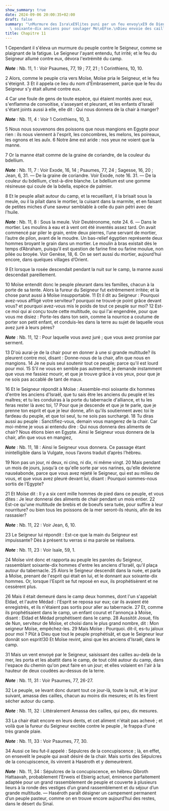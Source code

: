 ```yaml
---
show_summary: true
date: 2024-09-06 20:00:35+02:00
draft: false
summary: "\nMurmure des Isra\xE9lites puni par un feu envoy\xE9 de Dieu.\nChoix de\
  \ soixante-dix anciens pour soulager Mo\xEFse.\nDieu envoie des cailles.\n"
title: Chapitre 11
---
```





1 Cependant il s'éleva un murmure du peuple contre le Seigneur, comme se plaignant de la fatigue. Le Seigneur l'ayant entendu, fut irrité; et le feu du Seigneur allumé contre eux, dévora l'extrémité du camp.

***Note*** :  Nb. 11, 1 : Voir Psaumes, 77, 19 ; 77, 21 ; 1 Corinthiens, 10, 10.

2 Alors, comme le peuple cria vers Moïse, Moïse pria le Seigneur, et le feu s'éteignit. 3 Et il appela ce lieu du nom d'Embrasement, parce que le feu du Seigneur s'y était allumé contre eux.


4 Car une foule de gens de toute espèce, qui étaient montés avec eux, s'enflamma de convoitise, s'asseyant et pleurant, et les enfants d'Israël s'étant joints aussi à elle, elle dit : Qui nous donnera de la chair à manger?

***Note*** :  Nb. 11, 4 : Voir 1 Corinthiens, 10, 3.

5 Nous nous souvenons des poissons que nous mangions en Egypte pour rien : ils nous viennent à l'esprit, les concombres, les melons, les poireaux, les ognons et les aulx. 6 Notre âme est aride : nos yeux ne voient que la manne.


7 Or la manne était comme de la graine de coriandre, de la couleur du bdellium.

***Note*** :  Nb. 11, 7 : Voir Exode, 16, 14 ; Psaumes, 77, 24 ; Sagesse, 16, 20 ; Jean, 6, 31. ― De la graine de coriandre. Voir Exode, note 16. 31. ― De la couleur du bdellium, c’est-à-dire blanche. Le bdellium est une gomme résineuse qui coule de la bdella, espèce de palmier.

8 Et le peuple allait autour du camp, et la recueillant, il la brisait sous la meule, ou il la pilait dans le mortier, la cuisant dans la marmite, et en faisant de petites miches d'une saveur semblable à celle du pain pétri avec de l'huile.

***Note*** :  Nb. 11, 8 : Sous la meule. Voir Deutéronome, note 24. 6. ― Dans le mortier. Les moulins à eau et à vent ont été inventés assez tard. On avait commencé par piler le grain, entre deux pierres, l’une servant de mortier, l’autre de pilon, avant de le moudre. Un bas-relief égyptien représente deux hommes broyant le grain dans un mortier. Le moulin à bras existait dès le temps d’Abraham, puisqu’il est question de farine fine ou farine moulue, non pilée ou broyée. Voir Genèse, 18, 6. On se sert aussi du mortier, aujourd’hui encore, dans quelques villages d’Orient.

9 Et lorsque la rosée descendait pendant la nuit sur le camp, la manne aussi descendait pareillement.


10 Moïse entendit donc le peuple pleurant dans les familles, chacun à la porte de sa tente. Alors la fureur du Seigneur fut extrêmement irritée; et la chose parut aussi à Moïse insupportable. 11 Et il dit au Seigneur : Pourquoi avez-vous affligé votre serviteur? pourquoi ne trouvé-je point grâce devant vous? et pourquoi avez-vous mis le poids de tout ce peuple sur moi? 12 Est-ce moi qui ai conçu toute cette multitude, ou qui l'ai engendrée, pour que vous me disiez : Porte-les dans ton sein, comme la nourrice a coutume de porter son petit enfant, et conduis-les dans la terre au sujet de laquelle vous avez juré à leurs pères?

***Note*** :  Nb. 11, 12 : Pour laquelle vous avez juré ; que vous avez promise par serment.

13 D'où aurai-je de la chair pour en donner à une si grande multitude? ils pleurent contre moi, disant : Donne-nous de la chair, afin que nous en mangions. 14 Je ne puis seul soutenir tout ce peuple; parce qu'il est lourd pour moi. 15 S'il ne vous en semble pas autrement, je demande instamment que vous me fassiez mourir, et que je trouve grâce à vos yeux, pour que je ne sois pas accablé de tant de maux.


16 Et le Seigneur répondit à Moïse : Assemble-moi soixante dix hommes d'entre les anciens d'Israël, que tu sais être les anciens du peuple et les maîtres; et tu les conduiras à la porte du tabernacle d'alliance, et tu les feras rester là avec toi, 17 Pour que je descende et que je te parle, que je prenne ton esprit et que je leur donne, afin qu'ils soutiennent avec toi le fardeau du peuple, et que toi seul, tu ne sois pas surchargé. 18 Tu diras aussi au peuple : Sanctifiez-vous, demain vous mangerez de la chair. Car moi-même je vous ai entendu dire : Qui nous donnera des aliments de chair? Nous étions bien en Egypte. Ainsi le Seigneur vous donnera de la chair, afin que vous en mangiez,

***Note*** :  Nb. 11, 18 : Ainsi le Seigneur vous donnera. Ce passage étant inintelligible dans la Vulgate, nous l’avons traduit d’après l’hébreu.

19 Non pas un jour, ni deux, ni cinq, ni dix, ni même vingt. 20 Mais pendant un mois de jours, jusqu'à ce qu'elle sorte par vos narines, qu'elle devienne nauséabonde, parce que vous avez rejeté le Seigneur, qui est au milieu de vous, et que vous avez pleuré devant lui, disant : Pourquoi sommes-nous sortis de l'Egypte?


21 Et Moïse dit : Il y a six cent mille hommes de pied dans ce peuple, et vous dites : Je leur donnerai des aliments de chair pendant un mois entier. 22 Est-ce qu'une multitude de brebis et de boeufs sera tuée, pour suffire à leur nourriture? ou bien tous les poissons de la mer seront-ils réunis, afin de les rassasier?

***Note*** :  Nb. 11, 22 : Voir Jean, 6, 10.

23 Le Seigneur lui répondit : Est-ce que la main du Seigneur est impuissante? Dès à présent tu verras si ma parole se réalisera.

***Note*** :  Nb. 11, 23 : Voir Isaïe, 59, 1.


24 Moïse vint donc et rapporta au peuple les paroles du Seigneur, rassemblant soixante-dix hommes d'entre les anciens d'Israël, qu'il plaça autour du tabernacle. 25 Alors le Seigneur descendit dans la nuée, et parla à Moïse, prenant de l'esprit qui était en lui, et le donnant aux soixante-dix hommes. Or, lorsque l'Esprit se fut reposé en eux, ils prophétisèrent et ne cessèrent plus.


26 Mais il était demeuré dans le camp deux hommes, dont l'un s'appelait Eldad, et l'autre Médad : l'Esprit se reposa sur eux; car ils avaient été enregistrés, et ils n'étaient pas sortis pour aller au tabernacle. 27 Et, comme ils prophétisaient dans le camp, un enfant courut et l'annonça à Moïse, disant : Eldad et Médad prophétisent dans le camp. 28 Aussitôt Josué, fils de Nun, serviteur de Moïse, et choisi dans le plus grand nombre, dit : Mon seigneur Moïse, empêchez-les. 29 Mais Moïse : Pourquoi. dit-il, es-tu jaloux pour moi ? Plût à Dieu que tout le peuple prophétisât, et que le Seigneur leur donnât son esprit!30 Et Moïse revint, ainsi que les anciens d'Israël, dans le camp.


31 Mais un vent envoyé par le Seigneur, saisissant des cailles au-delà de la mer, les porta et les abattit dans le camp, de tout côté autour du camp, dans l'espace du chemin qu'on peut faire en un jour; et elles volaient en l'air à la hauteur de deux coudées au-dessus de la terre.

***Note*** :  Nb. 11, 31 : Voir Psaumes, 77, 26-27.

32 Le peuple, se levant donc durant tout ce jour-là, toute la nuit, et le jour suivant, amassa des cailles, chacun au moins dix mesures; et ils les firent sécher autour du camp.

***Note*** :  Nb. 11, 32 : Littéralement Amassa des cailles, qui peu, dix mesures.


33 La chair était encore en leurs dents, et cet aliment n'était pas achevé ; et voilà que la fureur du Seigneur excitée contre le peuple , le frappa d'une très grande plaie.

***Note*** :  Nb. 11, 33 : Voir Psaumes, 77, 30.

34 Aussi ce lieu fut-il appelé : Sépulcres de la concupiscence ; là, en effet, on ensevelit le peuple qui avait désiré de la chair. Mais sortis des Sépulcres de la concupiscence, ils vinrent à Haséroth et y demeurèrent.

***Note*** :  Nb. 11, 34 : Sépulcres de la concupiscence, en hébreu Qibroth Hattaavah, probablement l’Erweis el Ebierig actuel, éminence parfaitement adaptée pour un grand rassemblement de peuple et couverte à plusieurs lieurs à la ronde des vestiges d’un grand rassemblement et du séjour d’un grande multitude. ― Haséroth paraît désigner un campement permanent d’un peuple pasteur, comme on en trouve encore aujourd’hui des restes, dans le désert du Sinaï.


